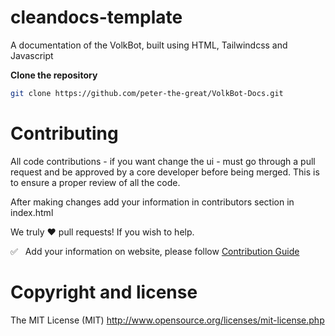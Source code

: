 # cleandocs-template
A documentation of the VolkBot, built using HTML, Tailwindcss and Javascript


**Clone the repository**
```bash
git clone https://github.com/peter-the-great/VolkBot-Docs.git
```

# Contributing

All code contributions - if you want change the ui -  must go through a pull request and be approved by a core developer before being merged. This is to ensure a proper review of all the code.

After making changes add your information in contributors section in index.html

We truly ❤️ pull requests! If you wish to help.

✅  &nbsp; Add your information on website, please follow [Contribution Guide](https://github.com/peter-the-great/VolkBot-Docs/blob/master/CONTRIBUTING.md)

# Copyright and license
The MIT License (MIT) http://www.opensource.org/licenses/mit-license.php
